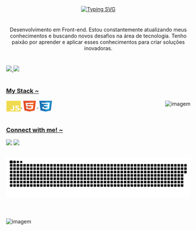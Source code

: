 <div align="center">
  <a href="https://git.io/typing-svg">
    <img src="https://readme-typing-svg.demolab.com?font=Fira+Code&weight=500&size=22&pause=1000&color=&center=true&vCenter=true&random=false&width=524&lines=%E2%8A%B9+Welcome+to+my+profile!+%CB%99%E1%B5%95%CB%99+%E2%8A%B9+" alt="Typing SVG">
  </a>
</div>

#

<p align="center">Desenvolvimento em Front-end.
Estou constantemente atualizando meus conhecimentos e buscando novos desafios na área de tecnologia. Tenho paixão por aprender e aplicar esses conhecimentos para criar soluções inovadoras.
  
#

<div>
   <a href="https://github.com/Jufariass">
   <img height="180em" src="https://github-readme-stats.vercel.app/api?username=Jufariass&show_icons=true&theme=onedark&include_all_commits=true&count_private=true"/>
   <img height="180em" src="https://github-readme-stats.vercel.app/api/top-langs/?username=Jufariass&layout=compact&langs_count=6&theme=dracula"/>
</div>
    
<div style="display: inline_block"><br>

 <h3 align="left">My Stack ~</h3>
  <img align="center" alt="Js" height="30" width="40" src="https://raw.githubusercontent.com/devicons/devicon/master/icons/javascript/javascript-plain.svg">
  <img align="center" alt="HTML" height="30" width="40" src="https://raw.githubusercontent.com/devicons/devicon/master/icons/html5/html5-original.svg">
  <img align="center" alt="CSS" height="30" width="40" src="https://raw.githubusercontent.com/devicons/devicon/master/icons/css3/css3-original.svg">
  <img align="right" alt= "imagem" height="150" src="https://cdn.discordapp.com/attachments/1272681613443993613/1273004148299792467/225813708-98b745f2-7d22-48cf-9150-083f1b00d6c9.gif?ex=66bd0900&is=66bbb780&hm=8d1485920ed6fac56197c284d065faa7dca16980abf5d6d4fe46a3f6e8e0e7b5&/hi.gif">
</div>
 
<br>
 
### 
 
<div> 

<h3 align="left">Connect with me! ~</h3>

  <a href = "juliaaraujofarias@gmail.com"><img src="https://img.shields.io/badge/-Gmail-%23333?style=for-the-badge&logo=gmail&logoColor=white" target="_blank"></a>
  <a href="www.linkedin.com/in/julia-araújo-6b0365146" target="_blank"><img src="https://img.shields.io/badge/-LinkedIn-%230077B5?style=for-the-badge&logo=linkedin&logoColor=white" target="_blank"></a>
</div>



##

<picture align="center">
  <source media="(prefers-color-scheme: dark)" srcset="https://raw.githubusercontent.com/Jufariass/Jufariass/output/github-contribution-grid-snake-dark.svg">
  <source media="(prefers-color-scheme: light)" srcset="https://raw.githubusercontent.com/Jufariass/Jufariass/output/github-contribution-grid-snake-dark.svg">
  <img align="center" alt="github contribution grid snake animation" src="https://raw.githubusercontent.com/Jufariass/Jufariass/output/github-contribution-grid-snake.svg">
</picture>
<br><br>

#
<div>
<img align="center" alt="imagem"  src="https://cdn.discordapp.com/attachments/1272681613443993613/1273041130371682304/226127913-88de86d3-8437-45b9-a3b6-e746b47f655a.gif?ex=66bd2b71&is=66bbd9f1&hm=05057f4e3cf6e096ebfb385e3b4bf35d682e38354165dadb0baffda465e62f42&">
</div>

#

